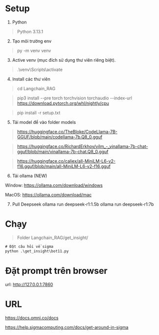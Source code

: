 # Setup
1. Python
> Python 3.13.1
2. Tạo môi trường env
> py -m venv venv
3. Active venv (mục đích sử dụng thư viên riêng biệt).
> .\venv\Scripts\activate 
4. Install các thư viên
> cd Langchain_RAG

> pip3 install --pre torch torchvision torchaudio --index-url https://download.pytorch.org/whl/nightly/cpu

> pip install -r setup.txt
5. Tải model để vào folder models
> https://huggingface.co/TheBloke/CodeLlama-7B-GGUF/blob/main/codellama-7b.Q8_0.gguf

> https://huggingface.co/RichardErkhov/vilm_-_vinallama-7b-chat-gguf/blob/main/vinallama-7b-chat.Q8_0.gguf

> https://huggingface.co/caliex/all-MiniLM-L6-v2-f16.gguf/blob/main/all-MiniLM-L6-v2-f16.gguf

6. Tải ollama (NEW)

Window: https://ollama.com/download/windows

MacOS: https://ollama.com/download/mac

7. Pull Deepseek
ollama run deepseek-r1:1.5b
ollama run deepseek-r1:7b

# Chạy 
> Folder Langchain_RAG/get_insight/
```cmd
# Đặt câu hỏi về sigma
python .\get_insight\bot11.py 
```

# Đặt prompt trên browser
url: http://127.0.0.1:7860

# URL
https://docs.omni.co/docs

https://help.sigmacomputing.com/docs/get-around-in-sigma
